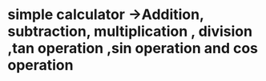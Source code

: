 # simple calculator ->Addition, subtraction, multiplication , division ,tan operation ,sin operation and cos operation
